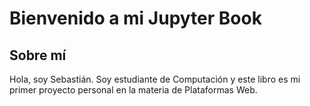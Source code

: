# Bienvenido a mi Jupyter Book

## Sobre mí
Hola, soy Sebastián. Soy estudiante de Computación y este libro es mi primer proyecto personal en la materia de Plataformas Web.
